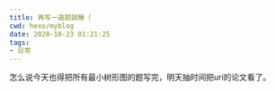 ```yaml
---
title: 再写一道题就睡（
cwd: hexo/myblog
date: 2020-10-23 01:21:25
tags:
- 日常
---
```


怎么说今天也得把所有最小树形图的题写完，明天抽时间把uri的论文看了。

